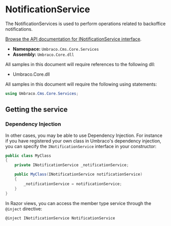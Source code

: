 # NotificationService

The NotificationServices is used to perform operations related to backoffice notifications.

[Browse the API documentation for INotificationService interface](https://apidocs.umbraco.com/v10/csharp/api/Umbraco.Cms.Core.Services.INotificationService.html).

* **Namespace:** `Umbraco.Cms.Core.Services`
* **Assembly:** `Umbraco.Core.dll`

All samples in this document will require references to the following dll:

* Umbraco.Core.dll

All samples in this document will require the following using statements:

```csharp
using Umbraco.Cms.Core.Services;
```

## Getting the service

### Dependency Injection

In other cases, you may be able to use Dependency Injection. For instance if you have registered your own class in Umbraco's dependency injection, you can specify the `INotificationService` interface in your constructor:

```csharp
public class MyClass
{
    private INotificationService _notificationService;

	public MyClass(INotificationService notificationService)
	{
		_notificationService = notificationService;
	}
}
```

In Razor views, you can access the member type service through the `@inject` directive:

```csharp
@inject INotificationService NotificationService
```